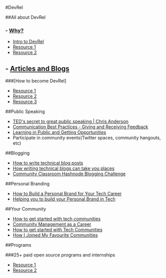 #DevRel

##All about DevRel

### - [Why?](https://youtu.be/l7-mCU9Gskg)

- [Intro to DevRel](https://youtu.be/lZvf5Tm4nSo)
- [Resource 1](https://devrel.co/about/)
- [Resource 2](https://youtu.be/MKztZJODyxY)

## - [Articles and Blogs](https://www.commonroom.io/)

###[How to become DevRel]

- [Resource 1](https://youtu.be/_SSCZkSitlc)
- [Resource 2](https://youtu.be/iUZerHctTB8)
- [Resource 3](https://youtu.be/VbM-Ii2HLoA)


##Public Speaking

- [TED's secret to great public speaking | Chris Anderson](https://youtu.be/-FOCpMAww28)
- [Communication Best Practices - Giving and Receiving Feedback](https://youtu.be/mTsMaxkQ42I)
- [Learning in Public and Getting Opportunities](https://youtu.be/d8AJEXmOBnI)
- Participate in community events(Twitter spaces, community hangouts, etc)


##Blogging

- [How to write technical blog posts](https://youtu.be/YODPgBadj80)
- [How writing technical blogs can take you places](https://youtu.be/wA2gI8T-ebQ)
- [Community Classroom Hashnode Blogging Challenge](https://www.commclassroom.org/hashnode)


##Personal Branding

- [How to Build a Personal Brand for Your Tech Career](https://careerfoundry.com/en/blog/career-change/personal-branding/)
- [Helping you to build your Personal Brand in Tech](https://dev.to/vinzvinci/helping-you-to-build-your-personal-brand-in-tech-35df)


##Your Community

- [How to get started with tech communities](https://youtu.be/VkaO73B7vmE)
- [Community Management as a Career](https://youtu.be/bnEIt1MyhDY)
- [How to get started with Tech Communities](https://youtu.be/VYjWsDp1B6o)
- [How I Joined My Favourite Communities](https://youtu.be/x8kIZKUBYT0)


##Programs

###25+ paid open source programs and internships

- [Resource 1](https://blog.commclassroom.org/25-paid-open-source-programs-and-internships)
- [Resource 2](https://youtu.be/x4hsV_q_YQc)